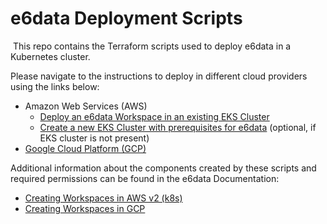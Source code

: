 # e6data Deployment Scripts
​
This repo contains the Terraform scripts used to deploy e6data in a  Kubernetes cluster.

Please navigate to the instructions to deploy in different cloud providers using the links below:

- Amazon Web Services (AWS)
  - [Deploy an e6data Workspace in an existing EKS Cluster](aws/e6data_with_existing_eks/README.md)
  - [Create a new EKS Cluster with prerequisites for e6data](aws/e6data_with_new_eks/README.md) (optional, if EKS cluster is not present)
- [Google Cloud Platform (GCP)](gcp)

Additional information about the components created by these scripts and required permissions can be found in the e6data Documentation:

- [Creating Workspaces in AWS v2 (k8s)](https://docs.e6data.com/product-documentation/workspaces/creating-workspaces-in-aws-v2-k8s)
- [Creating Workspaces in GCP](https://docs.e6data.com/product-documentation/workspaces/creating-workspaces-in-gcp)
